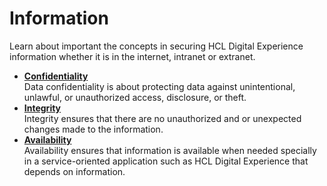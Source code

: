 # Information

Learn about important the concepts in securing HCL Digital Experience information whether it is in the internet, intranet or extranet. 

-   **[Confidentiality](../information/confidentiality)**  
Data confidentiality is about protecting data against unintentional, unlawful, or unauthorized access, disclosure, or theft.
-   **[Integrity](../information/integrity)**  
Integrity ensures that there are no unauthorized and or unexpected changes made to the information. 
-   **[Availability](../information/availability)**  
Availability ensures that information is available when needed specially in a service-oriented application such as HCL Digital Experience that depends on information.
